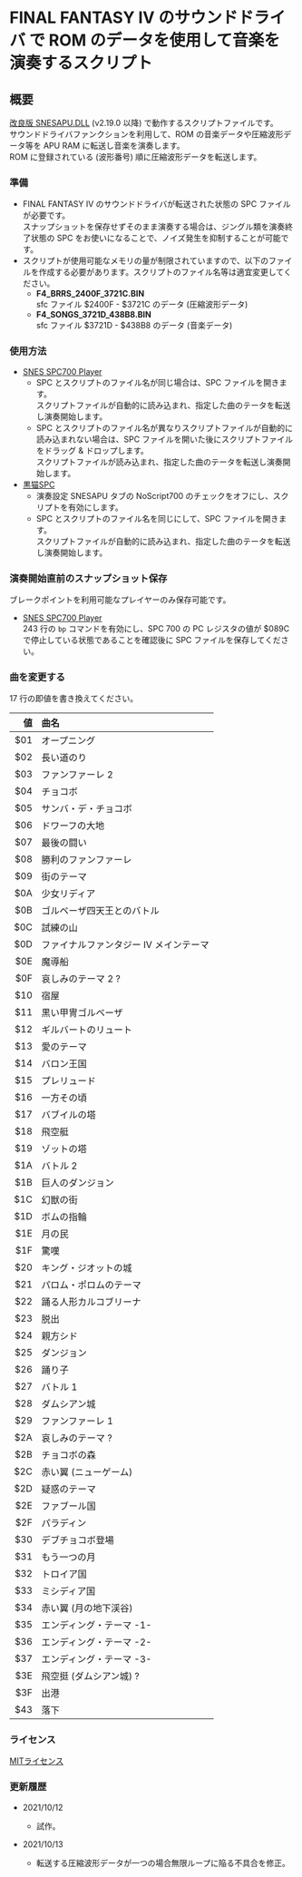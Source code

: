 # FINAL FANTASY IV のサウンドドライバ で ROM のデータを使用して音楽を演奏するスクリプト

## 概要
[改良版 SNESAPU.DLL](https://github.com/dgrfactory/spcplay) (v2.19.0 以降) で動作するスクリプトファイルです。  
サウンドドライバファンクションを利用して、ROM の音楽データや圧縮波形データ等を APU RAM に転送し音楽を演奏します。  
ROM に登録されている (波形番号) 順に圧縮波形データを転送します。

### 準備
- FINAL FANTASY IV のサウンドドライバが転送された状態の SPC ファイルが必要です。  
スナップショットを保存せずそのまま演奏する場合は、ジングル類を演奏終了状態の SPC をお使いになることで、ノイズ発生を抑制することが可能です。
- スクリプトが使用可能なメモリの量が制限されていますので、以下のファイルを作成する必要があります。スクリプトのファイル名等は適宜変更してください。
  - **F4_BRRS_2400F_3721C.BIN**  
sfc ファイル $2400F - $3721C のデータ (圧縮波形データ)
  - **F4_SONGS_3721D_438B8.BIN**  
sfc ファイル $3721D - $438B8 のデータ (音楽データ)

### 使用方法
- [SNES SPC700 Player](https://github.com/dgrfactory/spcplay)
  - SPC とスクリプトのファイル名が同じ場合は、SPC ファイルを開きます。  
  スクリプトファイルが自動的に読み込まれ、指定した曲のテータを転送し演奏開始します。
  - SPC とスクリプトのファイル名が異なりスクリプトファイルが自動的に読み込まれない場合は、SPC ファイルを開いた後にスクリプトファイルをドラッグ & ドロップします。  
  スクリプトファイルが読み込まれ、指定した曲のテータを転送し演奏開始します。
- [黒猫SPC](https://kurohane.net/seisanbutu.html)
  - 演奏設定 SNESAPU タブの NoScript700 のチェックをオフにし、スクリプトを有効にします。
  - SPC とスクリプトのファイル名を同じにして、SPC ファイルを開きます。  
  スクリプトファイルが自動的に読み込まれ、指定した曲のテータを転送し演奏開始します。

### 演奏開始直前のスナップショット保存
ブレークポイントを利用可能なプレイヤーのみ保存可能です。
- [SNES SPC700 Player](https://github.com/dgrfactory/spcplay)  
243 行の `bp` コマンドを有効にし、SPC 700 の PC レジスタの値が $089C で停止している状態であることを確認後に SPC ファイルを保存してください。

### 曲を変更する
17 行の即値を書き換えてください。

  |値|曲名|
  |--:|:--|
  |$01|オープニング|
  |$02|長い道のり|
  |$03|ファンファーレ 2|
  |$04|チョコボ|
  |$05|サンバ・デ・チョコボ|
  |$06|ドワーフの大地|
  |$07|最後の闘い|
  |$08|勝利のファンファーレ|
  |$09|街のテーマ|
  |$0A|少女リディア|
  |$0B|ゴルベーザ四天王とのバトル|
  |$0C|試練の山|
  |$0D|ファイナルファンタジー IV メインテーマ|
  |$0E|魔導船|
  |$0F|哀しみのテーマ 2 ?|
  |$10|宿屋|
  |$11|黒い甲冑ゴルベーザ|
  |$12|ギルバートのリュート|
  |$13|愛のテーマ|
  |$14|バロン王国|
  |$15|プレリュード|
  |$16|一方その頃|
  |$17|バブイルの塔|
  |$18|飛空艇|
  |$19|ゾットの塔|
  |$1A|バトル 2|
  |$1B|巨人のダンジョン|
  |$1C|幻獣の街|
  |$1D|ボムの指輪|
  |$1E|月の民|
  |$1F|驚嘆|
  |$20|キング・ジオットの城|
  |$21|パロム・ポロムのテーマ|
  |$22|踊る人形カルコブリーナ|
  |$23|脱出|
  |$24|親方シド|
  |$25|ダンジョン|
  |$26|踊り子|
  |$27|バトル 1|
  |$28|ダムシアン城|
  |$29|ファンファーレ 1|
  |$2A|哀しみのテーマ ?|
  |$2B|チョコボの森|
  |$2C|赤い翼 (ニューゲーム)|
  |$2D|疑惑のテーマ|
  |$2E|ファブール国|
  |$2F|パラディン|
  |$30|デブチョコボ登場|
  |$31|もう一つの月|
  |$32|トロイア国|
  |$33|ミシディア国|
  |$34|赤い翼 (月の地下渓谷)|
  |$35|エンディング・テーマ -1-|
  |$36|エンディング・テーマ -2-|
  |$37|エンディング・テーマ -3-|
  |$3E|飛空挺 (ダムシアン城) ?|
  |$3F|出港|
  |$43|落下|


### ライセンス
[MITライセンス](https://opensource.org/licenses/mit-license.php)

### 更新履歴
- 2021/10/12
  - 試作。

- 2021/10/13
  - 転送する圧縮波形データが一つの場合無限ループに陥る不具合を修正。

